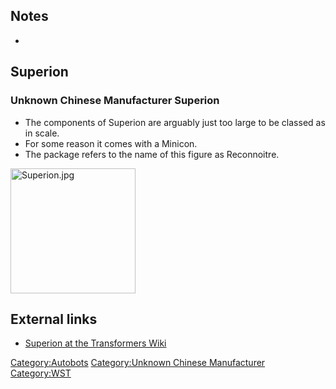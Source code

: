 Notes
-----

-

Superion
--------

### Unknown Chinese Manufacturer Superion

-   The components of Superion are arguably just too large to be classed as in scale.
-   For some reason it comes with a Minicon.
-   The package refers to the name of this figure as Reconnoitre.

<img src="Superion.jpg" title="fig:Superion.jpg" alt="Superion.jpg" width="200" />

External links
--------------

-   [Superion at the Transformers Wiki](http://tfwiki.net/wiki/Superion)

<Category:Autobots> [Category:Unknown Chinese Manufacturer](Category:Unknown_Chinese_Manufacturer "wikilink") <Category:WST>